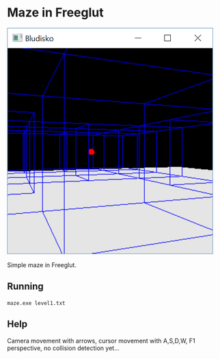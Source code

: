 # Maze in Freeglut

![alt text](screen.png)

Simple maze in Freeglut.

## Running

```
maze.exe level1.txt
```

## Help

Camera movement with arrows,
cursor movement with A,S,D,W,
F1 perspective, 
no collision detection yet...